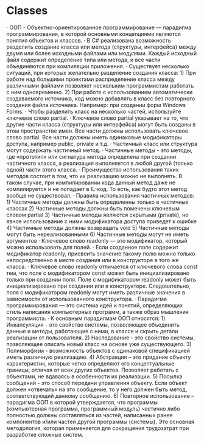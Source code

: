 <h1>
  Classes
 </h1>
 <p>
· ООП - Объектно-ориентированное программирование — парадигма программирования, в которой основными концепциями являются понятия объектов и классов. 
· В C# реализована возможность разделить создание класса или метода (структуры, интерфейса) между двумя или более исходными файлами или модулями. Каждый исходный файл содержит определение типа или метода, и все части объединяются при компиляции приложения. 
· Существует несколько ситуаций, при которых желательно разделение создания класса:  
1) При работе над большими проектами распределение класса между различными файлами позволяет нескольким программистам работать с ним одновременно. 
2) При работе с использованием автоматически создаваемого источника, код можно добавлять в класс без повторного создания файла источника. Например: при создании форм Windows Forms.  
· Чтобы разделить класс на несколько частей, используйте ключевое слово partial. 
· Ключевое слово partial указывает на то, что другие части класса (структуры или интерфейса) могут быть созданы в этом пространстве имен. Все части должны использовать ключевое слово partial. Все части должны иметь одинаковые модификаторы доступа, например public, private и т.д. 
· Частичный класс или структура могут содержать частичный метод. 
· Частичные методы - это методы, где «прототип» или сигнатура метода определена при создании частичного класса, а реализация выполняется в любой другой (только одной) части этого класса. 
· Преимущество использования таких методов состоит в том, что их реализацию можно не выполнять. В таком случае, при компилировании кода данный метод даже не компилируется и не попадает в IL-код.  То есть, как будто этот метод вообще не существовал. 
· Правила использования частичных методов: 
1) Частичные методы должны быть определенны только в частичных классах 
2) Частичные методы должны быть помечены ключевым словом partial 
3) Частичные методы являются скрытыми (private), но явное использование с ними модификатора доступа приведет к ошибке 
4) Частичные методы должны возвращать void 
5) Частичные методы могут быть нереализованными  
6) Частичные методы могут не иметь аргументов 
· Ключевое слово readonly — это модификатор, который можно использовать для полей. 
· Если созданное поле содержит модификатор readonly, присвоить значение такому полю можно только непосредственно в месте создания или в конструкторе в того же класса. 
· Ключевое слово readonly отличается от ключевого слова const тем, что поле с модификатором const может быть инициализировано только при создании поля. Поле с модификатором readonly может быть инициализировано при создании или в конструкторе. Следовательно, поля с модификатором readonly могут иметь различные значения в зависимости от использованного конструктора.  
· Парадигма программирования — это система идей и понятий, определяющих стиль написания компьютерных программ, а также образ мышления программиста. 
· К основным парадигмам ООП относятся: 
1) Инкапсуляция - это свойство системы, позволяющее объединить данные и методы, работающие с ними, в классе и скрыть детали реализации от пользователя. 
2) Наследование - это свойство системы, позволяющее описать новый класс на основе уже существующего. 
3) Полиморфизм - возможность объектов с одинаковой спецификацией иметь различную реализацию. 
4) Абстракция – это придание объекту характеристик, которые четко определяют его концептуальные границы, отличая от всех других объектов. Позволяет работать с объектами, не вдаваясь в особенности их реализации. 
5) Посылка сообщений - это способ передачи управления объекту. Если объект должен «отвечать» на это сообщение, то у него должен быть метод, соответствующий данному сообщению. 
6) Повторное использование – парадигма ООП в которой утверждается, что программы (компьютерная программа, программный модуль) частично либо полностью должны составляться из частей, написанных ранее компонентов и/или частей другой программы (системы). Это основная методология, которая применяется для сокращения трудозатрат при разработке сложных систем.
</p>
